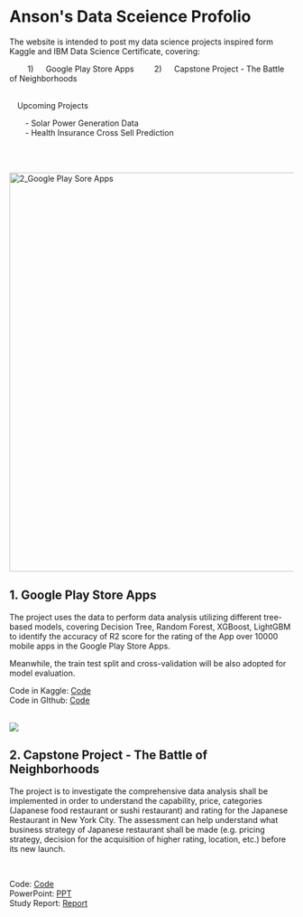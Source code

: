 # Anson's Data Sceience Profolio
The website is intended to post my data science projects inspired form Kaggle and IBM Data Science Certificate, covering:

&emsp;&emsp; 1) &emsp;  Google Play Store Apps 
&emsp;&emsp; 2) &emsp;  Capstone Project - The Battle of Neighborhoods  <br/>


<br/>
&emsp;Upcoming Projects 

&emsp;&emsp;- Solar Power Generation Data <br/>
&emsp;&emsp;- Health Insurance Cross Sell Prediction

<br/><br/>

<img width="706" alt="2_Google Play Sore Apps" src="https://user-images.githubusercontent.com/63663095/96374444-7e3af080-11a5-11eb-9e75-7819bbe0ba36.png">

## 1. Google Play Store Apps 
The project uses the data to perform data analysis utilizing different tree-based models, covering Decision Tree, Random Forest, XGBoost, LightGBM to identify the accuracy of R2 score for the rating of the App over 10000 mobile apps in the Google Play Store Apps.

Meanwhile, the train test split and cross-validation will be also adopted for model evaluation.

Code in Kaggle: [Code](https://www.kaggle.com/ansonlo/prediction-of-rating)<br/>
Code in GIthub: [Code](https://github.com/ansonlalu/Anson-s-Data-Sceience-Profolio/blob/master/2_Prediction-of-Rating.ipynb)<br/><br/>


![](https://user-images.githubusercontent.com/63663095/96374393-15ec0f00-11a5-11eb-9c84-1f8890e1e2c0.jpg)

## 2. Capstone Project - The Battle of Neighborhoods

The project is to investigate the comprehensive data analysis shall be implemented in order to understand the capability, price, categories (Japanese food restaurant or sushi restaurant) and rating for the Japanese Restaurant in New York City. The assessment can help understand what business strategy of Japanese restaurant shall be made (e.g. pricing strategy, decision for the acquisition of higher rating, location, etc.) before its new launch. 

<br/>

Code: [Code](https://github.com/ansonlalu/Anson-s-Data-Sceience-Profolio/blob/master/1_Capstone%20Project%20-%20The%20Battle%20of%20Neighborhoods%20(Latest)%20(1).ipynb)<br/>
PowerPoint: [PPT](https://github.com/ansonlalu/Anson-s-Data-Sceience-Profolio/blob/master/1_Capstone%20Project%20-%20The%20Battle%20of%20Neighborhoods_PPT.pdf)<br/>
Study Report: [Report](https://github.com/ansonlalu/Anson-s-Data-Sceience-Profolio/blob/master/1_Capstone%20Project%20-%20The%20Battle%20of%20Neighborhoods%20(Week%202)_Report%20(1).pdf)

<br/><br/>

